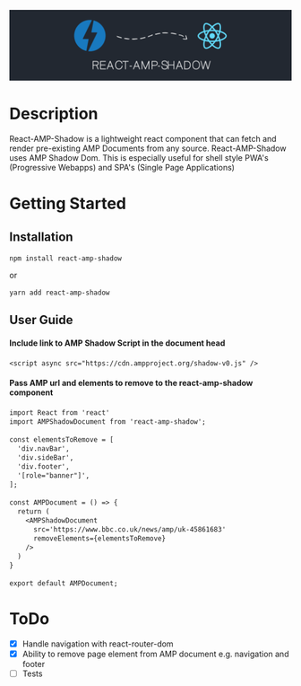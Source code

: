 ![](./assets/react-amp-shadow_banner.png)

# Description

React-AMP-Shadow is a lightweight react component that can fetch and render pre-existing AMP Documents from any source. React-AMP-Shadow uses AMP Shadow Dom. This is especially useful for shell style PWA's (Progressive Webapps) and SPA's (Single Page Applications)

# Getting Started

## Installation

```
npm install react-amp-shadow
```

or

```
yarn add react-amp-shadow
```

## User Guide

#### Include link to AMP Shadow Script in the document head

```
<script async src="https://cdn.ampproject.org/shadow-v0.js" />
```

#### Pass AMP url and elements to remove to the react-amp-shadow component

```
import React from 'react'
import AMPShadowDocument from 'react-amp-shadow';

const elementsToRemove = [
  'div.navBar',
  'div.sideBar',
  'div.footer',
  '[role="banner"]',
];

const AMPDocument = () => {
  return (
    <AMPShadowDocument
      src='https://www.bbc.co.uk/news/amp/uk-45861683'
      removeElements={elementsToRemove}
    />
  )
}

export default AMPDocument;
```

# ToDo

- [x] Handle navigation with react-router-dom
- [x] Ability to remove page element from AMP document e.g. navigation and footer
- [ ] Tests
